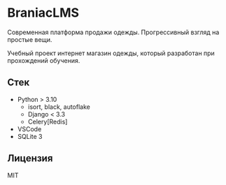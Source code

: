 # BraniacLMS

Современная платформа продажи одежды. Прогрессивный взгляд на простые вещи.

Учебный проект интернет магазин одежды, который разработан при прохождений обучения.

## Стек

- Python > 3.10
  - isort, black, autoflake
  - Django < 3.3
  - Celery[Redis]
- VSCode
- SQLite 3

## Лицензия

MIT
